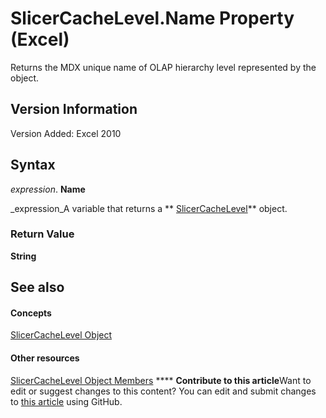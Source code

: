 
# SlicerCacheLevel.Name Property (Excel)

Returns the MDX unique name of OLAP hierarchy level represented by the object.


## Version Information

Version Added: Excel 2010 


## Syntax

 _expression_. **Name**

 _expression_A variable that returns a  ** [SlicerCacheLevel](d73ff7ab-4d7a-6a73-3716-11dc6716688d.md)** object.


### Return Value

 **String**


## See also


#### Concepts


 [SlicerCacheLevel Object](d73ff7ab-4d7a-6a73-3716-11dc6716688d.md)
#### Other resources


 [SlicerCacheLevel Object Members](a72de83d-7c11-33c3-5a6e-249024f1e0ac.md)
****   **Contribute to this article**Want to edit or suggest changes to this content? You can edit and submit changes to  [this article](https://github.com/jhershey00/VBA_Excel_Test/OpenXMLCon/articles/eaad75d7-943a-87cb-f933-7f7e141eedd9.md) using GitHub.

